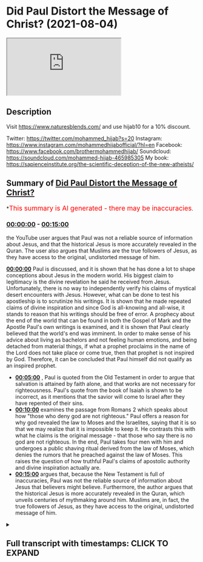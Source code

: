 # Did Paul Distort the Message of Christ? (2021-08-04)

<iframe loading='lazy' src='https://www.youtube.com/embed/FUb8dxd63RI'></iframe>

## Description

Visit https://www.naturesblends.com/ and use hijab10 for a 10% discount. 

Twitter: https://twitter.com/mohammed_hijab?s=20
Instagram: https://www.instagram.com/mohammedhijabofficial/?hl=en
Facebook: https://www.facebook.com/brothermohammedhijab/
Soundcloud: https://soundcloud.com/mohammed-hijab-465985305
My book: https://sapienceinstitute.org/the-scientific-deception-of-the-new-atheists/

## Summary of [Did Paul Distort the Message of Christ?](https://www.youtube.com/watch?v=FUb8dxd63RI)


*<span style="color:red; font-size:125%">This summary is AI generated - there may be inaccuracies</span>.

### [00:00:00](https://www.youtube.com/watch?v=FUb8dxd63RI&t=0) - [00:15:00](https://www.youtube.com/watch?v=FUb8dxd63RI&t=900)

 the YouTube user argues that Paul was not a reliable source of information about Jesus, and that the historical Jesus is more accurately revealed in the Quran. The user also argues that Muslims are the true followers of Jesus, as they have access to the original, undistorted message of him.

**[00:00:00](https://www.youtube.com/watch?v=FUb8dxd63RI&t=0)**  Paul is discussed, and it is shown that he has done a lot to shape conceptions about Jesus in the modern world. His biggest claim to legitimacy is the divine revelation he said he received from Jesus. Unfortunately, there is no way to independently verify his claims of mystical desert encounters with Jesus. However, what can be done to test his apostleship is to scrutinize his writings. It is shown that he made repeated claims of divine inspiration and since God is all-knowing and all-wise, it stands to reason that his writings should be free of error. A prophecy about the end of the world that can be found in both the Gospel of Mark and the Apostle Paul's own writings is examined, and it is shown that Paul clearly believed that the world's end was imminent. In order to make sense of his advice about living as bachelors and not feeling human emotions, and being detached from material things, if what a prophet proclaims in the name of the Lord does not take place or come true, then that prophet is not inspired by God. Therefore, it can be concluded that Paul himself did not qualify as an inspired prophet.
* **[00:05:00](https://www.youtube.com/watch?v=FUb8dxd63RI&t=300)** , Paul is quoted from the Old Testament in order to argue that salvation is attained by faith alone, and that works are not necessary for righteousness. Paul's quote from the book of Isaiah is shown to be incorrect, as it mentions that the savior will come to Israel after they have repented of their sins.
* **[00:10:00](https://www.youtube.com/watch?v=FUb8dxd63RI&t=600)**  examines the passage from Romans 2 which speaks about how "those who deny god are not righteous." Paul offers a reason for why god revealed the law to Moses and the Israelites, saying that it is so that we may realize that it is impossible to keep it. He contrasts this with what he claims is the original message - that those who say there is no god are not righteous. In the end, Paul takes four men with him and undergoes a public  shaving ritual derived from the law of Moses, which denies the rumors that he preached against the law of Moses. This raises the question of how truthful Paul's claims of apostolic authority and divine inspiration actually are.
* **[00:15:00](https://www.youtube.com/watch?v=FUb8dxd63RI&t=900)** argues that, because the New Testament is full of inaccuracies, Paul was not the reliable source of information about Jesus that believers might believe. Furthermore, the author argues that the historical Jesus is more accurately revealed in the Quran, which unveils centuries of mythmaking around him. Muslims are, in fact, the true followers of Jesus, as they have access to the original, undistorted message of him.

<details><summary><h2>Full transcript with timestamps: CLICK TO EXPAND</h2></summary>

[0:00:05](https://youtu.be/FUb8dxd63RI?t=5) paul of tarsus has done more than any  
[0:00:07](https://youtu.be/FUb8dxd63RI?t=7) other person in history to influence and  
[0:00:10](https://youtu.be/FUb8dxd63RI?t=10) shape conceptions about the person and  
[0:00:12](https://youtu.be/FUb8dxd63RI?t=12) message of jesus  
[0:00:14](https://youtu.be/FUb8dxd63RI?t=14) in this video we are going to consider  
[0:00:16](https://youtu.be/FUb8dxd63RI?t=16) the question is paul a reliable source  
[0:00:18](https://youtu.be/FUb8dxd63RI?t=18) of information about jesus  
[0:00:25](https://youtu.be/FUb8dxd63RI?t=25) the early followers of jesus were hunted  
[0:00:27](https://youtu.be/FUb8dxd63RI?t=27) and persecuted by paul who started out  
[0:00:29](https://youtu.be/FUb8dxd63RI?t=29) as a zealous enemy of christianity  
[0:00:32](https://youtu.be/FUb8dxd63RI?t=32) then one day while on a sandy desert  
[0:00:34](https://youtu.be/FUb8dxd63RI?t=34) road to damascus paul said they had a  
[0:00:36](https://youtu.be/FUb8dxd63RI?t=36) mystical encounter with a disembodied  
[0:00:39](https://youtu.be/FUb8dxd63RI?t=39) voice claiming to be jesus  
[0:00:41](https://youtu.be/FUb8dxd63RI?t=41) from there paul went on to become a  
[0:00:43](https://youtu.be/FUb8dxd63RI?t=43) super evangelist dedicating his life to  
[0:00:45](https://youtu.be/FUb8dxd63RI?t=45) spreading what he claimed was the  
[0:00:47](https://youtu.be/FUb8dxd63RI?t=47) message of jesus  
[0:00:49](https://youtu.be/FUb8dxd63RI?t=49) paul's biggest claim to legitimacy as an  
[0:00:51](https://youtu.be/FUb8dxd63RI?t=51) apostle is the divine revelation which  
[0:00:53](https://youtu.be/FUb8dxd63RI?t=53) he said he received directly from jesus  
[0:00:56](https://youtu.be/FUb8dxd63RI?t=56) for example paul wrote i want you to  
[0:00:59](https://youtu.be/FUb8dxd63RI?t=59) know brothers and sisters that the  
[0:01:01](https://youtu.be/FUb8dxd63RI?t=61) gospel i preached is not of human origin  
[0:01:04](https://youtu.be/FUb8dxd63RI?t=64) rather i received it by revelation from  
[0:01:06](https://youtu.be/FUb8dxd63RI?t=66) jesus christ  
[0:01:08](https://youtu.be/FUb8dxd63RI?t=68) unfortunately there is no way of  
[0:01:10](https://youtu.be/FUb8dxd63RI?t=70) independently verifying paul's claims of  
[0:01:13](https://youtu.be/FUb8dxd63RI?t=73) mystical desert encounters with jesus we  
[0:01:15](https://youtu.be/FUb8dxd63RI?t=75) just have to take him at his word  
[0:01:17](https://youtu.be/FUb8dxd63RI?t=77) what we can do to test paul's  
[0:01:19](https://youtu.be/FUb8dxd63RI?t=79) apostleship is to scrutinize his  
[0:01:21](https://youtu.be/FUb8dxd63RI?t=81) writings  
[0:01:22](https://youtu.be/FUb8dxd63RI?t=82) he made repeated claims of divine  
[0:01:24](https://youtu.be/FUb8dxd63RI?t=84) inspiration and since god is all-knowing  
[0:01:26](https://youtu.be/FUb8dxd63RI?t=86) and all-wise it stands to reason that  
[0:01:28](https://youtu.be/FUb8dxd63RI?t=88) paul's writings should be free of error  
[0:01:36](https://youtu.be/FUb8dxd63RI?t=96) in the following prophecy paul provided  
[0:01:38](https://youtu.be/FUb8dxd63RI?t=98) a timeline for the world's end  
[0:01:41](https://youtu.be/FUb8dxd63RI?t=101) we will not all sleep but we will all be  
[0:01:43](https://youtu.be/FUb8dxd63RI?t=103) changed in a flash in the twinkling of  
[0:01:45](https://youtu.be/FUb8dxd63RI?t=105) an eye at the last trumpet  
[0:01:48](https://youtu.be/FUb8dxd63RI?t=108) for the trumpet will sound the dead will  
[0:01:50](https://youtu.be/FUb8dxd63RI?t=110) be raised imperishable and we will be  
[0:01:52](https://youtu.be/FUb8dxd63RI?t=112) changed  
[0:01:53](https://youtu.be/FUb8dxd63RI?t=113) sleep here is being used as a metaphor  
[0:01:55](https://youtu.be/FUb8dxd63RI?t=115) for death so paul seems to be saying  
[0:01:57](https://youtu.be/FUb8dxd63RI?t=117) that not all of the believers in his day  
[0:01:59](https://youtu.be/FUb8dxd63RI?t=119) would die before the return of jesus  
[0:02:02](https://youtu.be/FUb8dxd63RI?t=122) obviously this is a false prophecy as it  
[0:02:04](https://youtu.be/FUb8dxd63RI?t=124) has been nearly 2 000 years since paul  
[0:02:07](https://youtu.be/FUb8dxd63RI?t=127) wrote these words and the return of  
[0:02:09](https://youtu.be/FUb8dxd63RI?t=129) jesus still has not taken place  
[0:02:12](https://youtu.be/FUb8dxd63RI?t=132) in fact many new testament scholars and  
[0:02:14](https://youtu.be/FUb8dxd63RI?t=134) thinkers conclude that paul and his  
[0:02:16](https://youtu.be/FUb8dxd63RI?t=136) followers expected the imminent end of  
[0:02:18](https://youtu.be/FUb8dxd63RI?t=138) the world  
[0:02:19](https://youtu.be/FUb8dxd63RI?t=139) for example the distinguished new  
[0:02:20](https://youtu.be/FUb8dxd63RI?t=140) testament scholar professor c k barrett  
[0:02:23](https://youtu.be/FUb8dxd63RI?t=143) wrote in his commentary on this prophecy  
[0:02:25](https://youtu.be/FUb8dxd63RI?t=145) paul expects that at the parousia second  
[0:02:28](https://youtu.be/FUb8dxd63RI?t=148) coming of jesus he himself will not be  
[0:02:30](https://youtu.be/FUb8dxd63RI?t=150) among the dead of whom he speaks in the  
[0:02:32](https://youtu.be/FUb8dxd63RI?t=152) third person but among the living of  
[0:02:35](https://youtu.be/FUb8dxd63RI?t=155) whom he speaks in the first person he  
[0:02:37](https://youtu.be/FUb8dxd63RI?t=157) expected the parousia within his own  
[0:02:39](https://youtu.be/FUb8dxd63RI?t=159) lifetime  
[0:02:40](https://youtu.be/FUb8dxd63RI?t=160) a virtually identical end-of-world  
[0:02:42](https://youtu.be/FUb8dxd63RI?t=162) prophecy can be found in the gospel of  
[0:02:44](https://youtu.be/FUb8dxd63RI?t=164) mark the renowned christian apologist c  
[0:02:47](https://youtu.be/FUb8dxd63RI?t=167) s lewis wrote that it is the most  
[0:02:50](https://youtu.be/FUb8dxd63RI?t=170) embarrassing verse in the bible  
[0:02:52](https://youtu.be/FUb8dxd63RI?t=172) now some christians try to defend paul  
[0:02:54](https://youtu.be/FUb8dxd63RI?t=174) by claiming that when he made the  
[0:02:56](https://youtu.be/FUb8dxd63RI?t=176) statement we will not all sleep he was  
[0:02:58](https://youtu.be/FUb8dxd63RI?t=178) not including the believers of his day  
[0:03:00](https://youtu.be/FUb8dxd63RI?t=180) among those who will not taste death but  
[0:03:03](https://youtu.be/FUb8dxd63RI?t=183) rather he was referring to believers at  
[0:03:05](https://youtu.be/FUb8dxd63RI?t=185) some unspecified time in the future  
[0:03:07](https://youtu.be/FUb8dxd63RI?t=187) so what did paul intend by a statement  
[0:03:10](https://youtu.be/FUb8dxd63RI?t=190) shall we interpret it literally or  
[0:03:11](https://youtu.be/FUb8dxd63RI?t=191) figuratively  
[0:03:12](https://youtu.be/FUb8dxd63RI?t=192) we can look to paul's related prophecies  
[0:03:15](https://youtu.be/FUb8dxd63RI?t=195) to help us arrive at the correct  
[0:03:16](https://youtu.be/FUb8dxd63RI?t=196) understanding  
[0:03:17](https://youtu.be/FUb8dxd63RI?t=197) in the following prophecy paul advised  
[0:03:19](https://youtu.be/FUb8dxd63RI?t=199) believers with regards to how they  
[0:03:21](https://youtu.be/FUb8dxd63RI?t=201) should conduct themselves going forward  
[0:03:24](https://youtu.be/FUb8dxd63RI?t=204) but those who marry will face many  
[0:03:25](https://youtu.be/FUb8dxd63RI?t=205) troubles in this life and i want to  
[0:03:27](https://youtu.be/FUb8dxd63RI?t=207) spare you this what i mean brothers and  
[0:03:29](https://youtu.be/FUb8dxd63RI?t=209) sisters is that the time is short from  
[0:03:32](https://youtu.be/FUb8dxd63RI?t=212) now on those who have wives should live  
[0:03:34](https://youtu.be/FUb8dxd63RI?t=214) as if they do not  
[0:03:36](https://youtu.be/FUb8dxd63RI?t=216) those who mourn as if they did not  
[0:03:38](https://youtu.be/FUb8dxd63RI?t=218) those who are happy as if they were not  
[0:03:41](https://youtu.be/FUb8dxd63RI?t=221) those who buy something as if it were  
[0:03:43](https://youtu.be/FUb8dxd63RI?t=223) not theirs to keep  
[0:03:44](https://youtu.be/FUb8dxd63RI?t=224) those who use the things of the world as  
[0:03:46](https://youtu.be/FUb8dxd63RI?t=226) if not engrossed in them for this world  
[0:03:48](https://youtu.be/FUb8dxd63RI?t=228) in its present form is passing away  
[0:03:51](https://youtu.be/FUb8dxd63RI?t=231) note paul's statements about marriage  
[0:03:53](https://youtu.be/FUb8dxd63RI?t=233) emotions and materialism  
[0:03:55](https://youtu.be/FUb8dxd63RI?t=235) believers are told that all such  
[0:03:56](https://youtu.be/FUb8dxd63RI?t=236) activities are futile as time is short  
[0:03:59](https://youtu.be/FUb8dxd63RI?t=239) and the world is passing away believers  
[0:04:01](https://youtu.be/FUb8dxd63RI?t=241) are advised to avoid such things from  
[0:04:03](https://youtu.be/FUb8dxd63RI?t=243) now on i.e with immediate effect going  
[0:04:06](https://youtu.be/FUb8dxd63RI?t=246) forward  
[0:04:06](https://youtu.be/FUb8dxd63RI?t=246) this is clear proof that paul genuinely  
[0:04:09](https://youtu.be/FUb8dxd63RI?t=249) believed that the world's end was  
[0:04:10](https://youtu.be/FUb8dxd63RI?t=250) imminent otherwise his advice about  
[0:04:12](https://youtu.be/FUb8dxd63RI?t=252) living as bachelors not feeling human  
[0:04:14](https://youtu.be/FUb8dxd63RI?t=254) emotions and being completely detached  
[0:04:16](https://youtu.be/FUb8dxd63RI?t=256) from material things is nonsensical as  
[0:04:19](https://youtu.be/FUb8dxd63RI?t=259) christians would have been unnecessarily  
[0:04:21](https://youtu.be/FUb8dxd63RI?t=261) going about life as celibate emotionless  
[0:04:23](https://youtu.be/FUb8dxd63RI?t=263) ascetics for nearly 2 000 years and  
[0:04:25](https://youtu.be/FUb8dxd63RI?t=265) counting  
[0:04:26](https://youtu.be/FUb8dxd63RI?t=266) this is highly problematic when we  
[0:04:28](https://youtu.be/FUb8dxd63RI?t=268) consider the standard that the old  
[0:04:29](https://youtu.be/FUb8dxd63RI?t=269) testament lays out for true divine  
[0:04:31](https://youtu.be/FUb8dxd63RI?t=271) inspiration  
[0:04:32](https://youtu.be/FUb8dxd63RI?t=272) if what a prophet proclaims in the name  
[0:04:34](https://youtu.be/FUb8dxd63RI?t=274) of the lord does not take place or come  
[0:04:36](https://youtu.be/FUb8dxd63RI?t=276) true that is a message the lord has not  
[0:04:39](https://youtu.be/FUb8dxd63RI?t=279) spoken  
[0:04:40](https://youtu.be/FUb8dxd63RI?t=280) we can see that according to the bible  
[0:04:42](https://youtu.be/FUb8dxd63RI?t=282) itself anyone who makes a claim about  
[0:04:44](https://youtu.be/FUb8dxd63RI?t=284) the future which then fails to come true  
[0:04:46](https://youtu.be/FUb8dxd63RI?t=286) cannot be inspired by god  
[0:04:54](https://youtu.be/FUb8dxd63RI?t=294) one of paul's core teachings is the idea  
[0:04:56](https://youtu.be/FUb8dxd63RI?t=296) that salvation is achieved through faith  
[0:04:58](https://youtu.be/FUb8dxd63RI?t=298) in jesus alone and not any kind of works  
[0:05:01](https://youtu.be/FUb8dxd63RI?t=301) as paul informed us but what does it say  
[0:05:04](https://youtu.be/FUb8dxd63RI?t=304) the word is near you it is in your mouth  
[0:05:07](https://youtu.be/FUb8dxd63RI?t=307) and in your heart  
[0:05:08](https://youtu.be/FUb8dxd63RI?t=308) that is the message concerning faith  
[0:05:10](https://youtu.be/FUb8dxd63RI?t=310) that we proclaim  
[0:05:12](https://youtu.be/FUb8dxd63RI?t=312) if you declare with your mouth jesus is  
[0:05:14](https://youtu.be/FUb8dxd63RI?t=314) lord and believe in your heart that god  
[0:05:16](https://youtu.be/FUb8dxd63RI?t=316) raised him from the dead you will be  
[0:05:17](https://youtu.be/FUb8dxd63RI?t=317) saved  
[0:05:19](https://youtu.be/FUb8dxd63RI?t=319) here paul is quoting from the old  
[0:05:20](https://youtu.be/FUb8dxd63RI?t=320) testament in order to lend support to  
[0:05:22](https://youtu.be/FUb8dxd63RI?t=322) his theology that we are saved by faith  
[0:05:24](https://youtu.be/FUb8dxd63RI?t=324) alone and not works  
[0:05:26](https://youtu.be/FUb8dxd63RI?t=326) let's take a look at the original  
[0:05:27](https://youtu.be/FUb8dxd63RI?t=327) passage in the book of deuteronomy  
[0:05:30](https://youtu.be/FUb8dxd63RI?t=330) the word is very near you it is in your  
[0:05:32](https://youtu.be/FUb8dxd63RI?t=332) mouth and in your heart so you may obey  
[0:05:34](https://youtu.be/FUb8dxd63RI?t=334) it  
[0:05:35](https://youtu.be/FUb8dxd63RI?t=335) notice the problem paul has taken the  
[0:05:38](https://youtu.be/FUb8dxd63RI?t=338) quarter of its original context he left  
[0:05:40](https://youtu.be/FUb8dxd63RI?t=340) out the part that states so you may obey  
[0:05:42](https://youtu.be/FUb8dxd63RI?t=342) it  
[0:05:43](https://youtu.be/FUb8dxd63RI?t=343) in other words paul has omitted god's  
[0:05:45](https://youtu.be/FUb8dxd63RI?t=345) command to obey the mosaic law  
[0:05:48](https://youtu.be/FUb8dxd63RI?t=348) we can see that the original passage in  
[0:05:49](https://youtu.be/FUb8dxd63RI?t=349) the old testament actually establishes  
[0:05:51](https://youtu.be/FUb8dxd63RI?t=351) the opposite of what paul intended works  
[0:05:53](https://youtu.be/FUb8dxd63RI?t=353) are indeed important  
[0:06:01](https://youtu.be/FUb8dxd63RI?t=361) another of paul's core teachings is the  
[0:06:03](https://youtu.be/FUb8dxd63RI?t=363) idea that all of god's covenantal  
[0:06:05](https://youtu.be/FUb8dxd63RI?t=365) promises to abraham were fulfilled by  
[0:06:07](https://youtu.be/FUb8dxd63RI?t=367) the coming of jesus as paul informed us  
[0:06:11](https://youtu.be/FUb8dxd63RI?t=371) the promises were spoken to abraham and  
[0:06:13](https://youtu.be/FUb8dxd63RI?t=373) to his seed scripture does not say  
[0:06:16](https://youtu.be/FUb8dxd63RI?t=376) antecedes meaning many people but unto  
[0:06:19](https://youtu.be/FUb8dxd63RI?t=379) your seed meaning one person who is  
[0:06:21](https://youtu.be/FUb8dxd63RI?t=381) christ  
[0:06:23](https://youtu.be/FUb8dxd63RI?t=383) here paul is making the argument that  
[0:06:25](https://youtu.be/FUb8dxd63RI?t=385) god's promise to abraham did not speak  
[0:06:27](https://youtu.be/FUb8dxd63RI?t=387) of seeds in the plural but rather seed  
[0:06:29](https://youtu.be/FUb8dxd63RI?t=389) in the singular and concludes that the  
[0:06:31](https://youtu.be/FUb8dxd63RI?t=391) single seed is a reference to one man  
[0:06:33](https://youtu.be/FUb8dxd63RI?t=393) i.e jesus  
[0:06:35](https://youtu.be/FUb8dxd63RI?t=395) let's take a look at the original  
[0:06:37](https://youtu.be/FUb8dxd63RI?t=397) passage in the book of genesis  
[0:06:39](https://youtu.be/FUb8dxd63RI?t=399) and i will establish my covenant with  
[0:06:41](https://youtu.be/FUb8dxd63RI?t=401) him for an everlasting covenant and with  
[0:06:43](https://youtu.be/FUb8dxd63RI?t=403) his seed after him  
[0:06:45](https://youtu.be/FUb8dxd63RI?t=405) the original hebrew word used for seed  
[0:06:47](https://youtu.be/FUb8dxd63RI?t=407) is zera which is a collective noun that  
[0:06:49](https://youtu.be/FUb8dxd63RI?t=409) can be used to refer to both a single  
[0:06:51](https://youtu.be/FUb8dxd63RI?t=411) descendant or many descendants it  
[0:06:53](https://youtu.be/FUb8dxd63RI?t=413) depends on the context in which it  
[0:06:55](https://youtu.be/FUb8dxd63RI?t=415) appears this is just like the english  
[0:06:57](https://youtu.be/FUb8dxd63RI?t=417) language for example the word sheep can  
[0:06:59](https://youtu.be/FUb8dxd63RI?t=419) mean one sheep or many depending on the  
[0:07:01](https://youtu.be/FUb8dxd63RI?t=421) context  
[0:07:03](https://youtu.be/FUb8dxd63RI?t=423) so how should we interpret the mention  
[0:07:04](https://youtu.be/FUb8dxd63RI?t=424) of seed in the old testament we find an  
[0:07:07](https://youtu.be/FUb8dxd63RI?t=427) answer in the same book of genesis  
[0:07:09](https://youtu.be/FUb8dxd63RI?t=429) and i will make thy seed as the dust of  
[0:07:11](https://youtu.be/FUb8dxd63RI?t=431) the earth so that if a man can number  
[0:07:14](https://youtu.be/FUb8dxd63RI?t=434) the dust of the earth then shall thy  
[0:07:16](https://youtu.be/FUb8dxd63RI?t=436) seed also be numbered  
[0:07:18](https://youtu.be/FUb8dxd63RI?t=438) here god promised abraham that he will  
[0:07:19](https://youtu.be/FUb8dxd63RI?t=439) be blessed with a multitude of  
[0:07:21](https://youtu.be/FUb8dxd63RI?t=441) descendants  
[0:07:22](https://youtu.be/FUb8dxd63RI?t=442) likening his seed to the dust of the  
[0:07:24](https://youtu.be/FUb8dxd63RI?t=444) earth  
[0:07:25](https://youtu.be/FUb8dxd63RI?t=445) therefore we can see that the correct  
[0:07:26](https://youtu.be/FUb8dxd63RI?t=446) context for seed is not a single seed as  
[0:07:29](https://youtu.be/FUb8dxd63RI?t=449) paul incorrectly interpreted it but  
[0:07:31](https://youtu.be/FUb8dxd63RI?t=451) rather many  
[0:07:38](https://youtu.be/FUb8dxd63RI?t=458) paul taught that the nation of israel  
[0:07:40](https://youtu.be/FUb8dxd63RI?t=460) will be saved from its sins through  
[0:07:41](https://youtu.be/FUb8dxd63RI?t=461) jesus as paul informed us and in this  
[0:07:44](https://youtu.be/FUb8dxd63RI?t=464) way all israel will be saved as it is  
[0:07:47](https://youtu.be/FUb8dxd63RI?t=467) written the deliverer will come from  
[0:07:49](https://youtu.be/FUb8dxd63RI?t=469) zion he will turn godlessness away from  
[0:07:51](https://youtu.be/FUb8dxd63RI?t=471) jacob  
[0:07:52](https://youtu.be/FUb8dxd63RI?t=472) here paul has quoted from the old  
[0:07:54](https://youtu.be/FUb8dxd63RI?t=474) testament book of isaiah  
[0:07:56](https://youtu.be/FUb8dxd63RI?t=476) the redeemer will come to zion to those  
[0:07:58](https://youtu.be/FUb8dxd63RI?t=478) in jacob who repent of their sins  
[0:08:00](https://youtu.be/FUb8dxd63RI?t=480) declares the lord  
[0:08:02](https://youtu.be/FUb8dxd63RI?t=482) note the clear mismatch paul's quote  
[0:08:04](https://youtu.be/FUb8dxd63RI?t=484) mentions that the savior will remove sin  
[0:08:06](https://youtu.be/FUb8dxd63RI?t=486) from israel whereas the book of isaiah  
[0:08:08](https://youtu.be/FUb8dxd63RI?t=488) states that their savior will come to  
[0:08:10](https://youtu.be/FUb8dxd63RI?t=490) israel after is repented from sin  
[0:08:13](https://youtu.be/FUb8dxd63RI?t=493) just what is going on here  
[0:08:15](https://youtu.be/FUb8dxd63RI?t=495) paul may have been quoting from the  
[0:08:16](https://youtu.be/FUb8dxd63RI?t=496) septuagint a greek version of the old  
[0:08:18](https://youtu.be/FUb8dxd63RI?t=498) testament  
[0:08:19](https://youtu.be/FUb8dxd63RI?t=499) and the deliverer shall come for sion's  
[0:08:21](https://youtu.be/FUb8dxd63RI?t=501) sake and shall turn away ungodliness  
[0:08:23](https://youtu.be/FUb8dxd63RI?t=503) from jacob  
[0:08:25](https://youtu.be/FUb8dxd63RI?t=505) we can see that paul's quote closely  
[0:08:27](https://youtu.be/FUb8dxd63RI?t=507) matches the greek septuagint  
[0:08:29](https://youtu.be/FUb8dxd63RI?t=509) it turns out that there are two variant  
[0:08:31](https://youtu.be/FUb8dxd63RI?t=511) readings of the old testament the one in  
[0:08:33](https://youtu.be/FUb8dxd63RI?t=513) hebrew and the greek septuagint that  
[0:08:35](https://youtu.be/FUb8dxd63RI?t=515) paul seems to have quoted from  
[0:08:37](https://youtu.be/FUb8dxd63RI?t=517) there is in fact strong evidence that  
[0:08:39](https://youtu.be/FUb8dxd63RI?t=519) the greek septuagint contains a later  
[0:08:41](https://youtu.be/FUb8dxd63RI?t=521) reading this is because the dead sea  
[0:08:43](https://youtu.be/FUb8dxd63RI?t=523) scrolls the oldest surviving manuscripts  
[0:08:45](https://youtu.be/FUb8dxd63RI?t=525) for the old testament support the  
[0:08:47](https://youtu.be/FUb8dxd63RI?t=527) reading that is found in the hebrew  
[0:08:48](https://youtu.be/FUb8dxd63RI?t=528) scriptures  
[0:08:49](https://youtu.be/FUb8dxd63RI?t=529) this means that when paul chose to quote  
[0:08:51](https://youtu.be/FUb8dxd63RI?t=531) from the greek septuagint he unknowingly  
[0:08:53](https://youtu.be/FUb8dxd63RI?t=533) used the later incorrect reading god  
[0:08:56](https://youtu.be/FUb8dxd63RI?t=536) obviously would not have inspired him to  
[0:08:57](https://youtu.be/FUb8dxd63RI?t=537) make such a mistake  
[0:09:04](https://youtu.be/FUb8dxd63RI?t=544) paul argued that nobody can achieve  
[0:09:06](https://youtu.be/FUb8dxd63RI?t=546) righteousness through the works of the  
[0:09:08](https://youtu.be/FUb8dxd63RI?t=548) mosaic law as paul informed us as it is  
[0:09:11](https://youtu.be/FUb8dxd63RI?t=551) written there is no unrighteous not even  
[0:09:14](https://youtu.be/FUb8dxd63RI?t=554) one there is no one who understands  
[0:09:16](https://youtu.be/FUb8dxd63RI?t=556) there is no one who seeks god  
[0:09:18](https://youtu.be/FUb8dxd63RI?t=558) their throats are open graves their  
[0:09:20](https://youtu.be/FUb8dxd63RI?t=560) tongues practice deceit  
[0:09:22](https://youtu.be/FUb8dxd63RI?t=562) the poison of vipers is on their lips  
[0:09:25](https://youtu.be/FUb8dxd63RI?t=565) their mouths are full of cursing and  
[0:09:26](https://youtu.be/FUb8dxd63RI?t=566) bitterness  
[0:09:28](https://youtu.be/FUb8dxd63RI?t=568) their feet are swift to shed blood  
[0:09:30](https://youtu.be/FUb8dxd63RI?t=570) there is no fear of god before their  
[0:09:32](https://youtu.be/FUb8dxd63RI?t=572) eyes  
[0:09:33](https://youtu.be/FUb8dxd63RI?t=573) therefore no one will be declared  
[0:09:35](https://youtu.be/FUb8dxd63RI?t=575) righteous in god's sight by the works of  
[0:09:36](https://youtu.be/FUb8dxd63RI?t=576) the law  
[0:09:38](https://youtu.be/FUb8dxd63RI?t=578) what paul quotes here is a compilation  
[0:09:40](https://youtu.be/FUb8dxd63RI?t=580) of six separate passages from the old  
[0:09:41](https://youtu.be/FUb8dxd63RI?t=581) testament book of psalms and isaiah he  
[0:09:44](https://youtu.be/FUb8dxd63RI?t=584) has strung them together to appear as  
[0:09:46](https://youtu.be/FUb8dxd63RI?t=586) one quote  
[0:09:47](https://youtu.be/FUb8dxd63RI?t=587) let's examine one of the passages that  
[0:09:49](https://youtu.be/FUb8dxd63RI?t=589) paul referenced from psalm 14  
[0:09:52](https://youtu.be/FUb8dxd63RI?t=592) the fool says in his heart there is no  
[0:09:54](https://youtu.be/FUb8dxd63RI?t=594) god they are corrupt their deeds are  
[0:09:56](https://youtu.be/FUb8dxd63RI?t=596) vile there is no one who does good  
[0:09:59](https://youtu.be/FUb8dxd63RI?t=599) do all these evildoers know nothing  
[0:10:01](https://youtu.be/FUb8dxd63RI?t=601) they devour my people as though eating  
[0:10:03](https://youtu.be/FUb8dxd63RI?t=603) bread  
[0:10:04](https://youtu.be/FUb8dxd63RI?t=604) they never call on the lord but there  
[0:10:06](https://youtu.be/FUb8dxd63RI?t=606) they are overwhelmed with dread for god  
[0:10:09](https://youtu.be/FUb8dxd63RI?t=609) is present in the company of the  
[0:10:10](https://youtu.be/FUb8dxd63RI?t=610) righteous  
[0:10:11](https://youtu.be/FUb8dxd63RI?t=611) we can see that the original passage is  
[0:10:13](https://youtu.be/FUb8dxd63RI?t=613) talking about those who say there is no  
[0:10:15](https://youtu.be/FUb8dxd63RI?t=615) god  
[0:10:16](https://youtu.be/FUb8dxd63RI?t=616) it is these people who are said to do no  
[0:10:18](https://youtu.be/FUb8dxd63RI?t=618) good such evildoers are then contrasted  
[0:10:20](https://youtu.be/FUb8dxd63RI?t=620) with a second group of people referred  
[0:10:22](https://youtu.be/FUb8dxd63RI?t=622) to as my people who are said to be the  
[0:10:24](https://youtu.be/FUb8dxd63RI?t=624) company of the righteous  
[0:10:26](https://youtu.be/FUb8dxd63RI?t=626) it turns out that paul has distorted  
[0:10:28](https://youtu.be/FUb8dxd63RI?t=628) this passage it does not say as paul  
[0:10:31](https://youtu.be/FUb8dxd63RI?t=631) quotes it that no human being is  
[0:10:33](https://youtu.be/FUb8dxd63RI?t=633) righteous rather it says that those who  
[0:10:35](https://youtu.be/FUb8dxd63RI?t=635) deny god are not righteous  
[0:10:42](https://youtu.be/FUb8dxd63RI?t=642) paul offered the following reason as to  
[0:10:44](https://youtu.be/FUb8dxd63RI?t=644) why god revealed the law to moses and  
[0:10:46](https://youtu.be/FUb8dxd63RI?t=646) the israelites  
[0:10:48](https://youtu.be/FUb8dxd63RI?t=648) now we know that whatever the law says  
[0:10:50](https://youtu.be/FUb8dxd63RI?t=650) it says to those who are under the law  
[0:10:52](https://youtu.be/FUb8dxd63RI?t=652) that for this purpose every mouth may be  
[0:10:54](https://youtu.be/FUb8dxd63RI?t=654) stopped and all the world may become  
[0:10:56](https://youtu.be/FUb8dxd63RI?t=656) guilty before god  
[0:10:58](https://youtu.be/FUb8dxd63RI?t=658) according to paul the law was revealed  
[0:11:00](https://youtu.be/FUb8dxd63RI?t=660) to make us realize that it is impossible  
[0:11:02](https://youtu.be/FUb8dxd63RI?t=662) to keep and that we are therefore all  
[0:11:04](https://youtu.be/FUb8dxd63RI?t=664) guilty before god  
[0:11:06](https://youtu.be/FUb8dxd63RI?t=666) let's compare this to what god has to  
[0:11:08](https://youtu.be/FUb8dxd63RI?t=668) say about the law in the old testament  
[0:11:10](https://youtu.be/FUb8dxd63RI?t=670) now what i am commanding you today is  
[0:11:12](https://youtu.be/FUb8dxd63RI?t=672) not too difficult for you or beyond your  
[0:11:14](https://youtu.be/FUb8dxd63RI?t=674) reach no the word is very near you it is  
[0:11:17](https://youtu.be/FUb8dxd63RI?t=677) in your mouth and in your heart so you  
[0:11:19](https://youtu.be/FUb8dxd63RI?t=679) may obey it  
[0:11:20](https://youtu.be/FUb8dxd63RI?t=680) we can see that god says very clearly  
[0:11:22](https://youtu.be/FUb8dxd63RI?t=682) that the law is not too difficult to  
[0:11:24](https://youtu.be/FUb8dxd63RI?t=684) obey or beyond our reach which is the  
[0:11:26](https://youtu.be/FUb8dxd63RI?t=686) complete opposite of what paul claimed  
[0:11:29](https://youtu.be/FUb8dxd63RI?t=689) paul even had some very negative things  
[0:11:30](https://youtu.be/FUb8dxd63RI?t=690) to say about the law here he called it a  
[0:11:33](https://youtu.be/FUb8dxd63RI?t=693) curse  
[0:11:34](https://youtu.be/FUb8dxd63RI?t=694) for as many as are of the works of the  
[0:11:36](https://youtu.be/FUb8dxd63RI?t=696) law are under a curse  
[0:11:38](https://youtu.be/FUb8dxd63RI?t=698) paul also had bad things to say about  
[0:11:40](https://youtu.be/FUb8dxd63RI?t=700) his past efforts of keeping the law  
[0:11:42](https://youtu.be/FUb8dxd63RI?t=702) here he referred to it as garbage as for  
[0:11:44](https://youtu.be/FUb8dxd63RI?t=704) righteousness based on the law faultless  
[0:11:47](https://youtu.be/FUb8dxd63RI?t=707) but whatever word gains to me i now  
[0:11:49](https://youtu.be/FUb8dxd63RI?t=709) consider loss for the sake of christ i  
[0:11:51](https://youtu.be/FUb8dxd63RI?t=711) consider them garbage  
[0:11:53](https://youtu.be/FUb8dxd63RI?t=713) again such negativity is at odds with  
[0:11:55](https://youtu.be/FUb8dxd63RI?t=715) what the old testament teaches for i  
[0:11:57](https://youtu.be/FUb8dxd63RI?t=717) command you today to love the lord your  
[0:11:59](https://youtu.be/FUb8dxd63RI?t=719) god to walk in obedience to him and to  
[0:12:02](https://youtu.be/FUb8dxd63RI?t=722) keep his commands decrees and laws  
[0:12:05](https://youtu.be/FUb8dxd63RI?t=725) then you will live and increase and the  
[0:12:07](https://youtu.be/FUb8dxd63RI?t=727) lord your god will bless you  
[0:12:09](https://youtu.be/FUb8dxd63RI?t=729) here god stated that obeying the law  
[0:12:11](https://youtu.be/FUb8dxd63RI?t=731) will bring one blessing and prosperity  
[0:12:14](https://youtu.be/FUb8dxd63RI?t=734) we can see that paul's teachings about  
[0:12:15](https://youtu.be/FUb8dxd63RI?t=735) the law completely contradict the old  
[0:12:17](https://youtu.be/FUb8dxd63RI?t=737) testament on many points so paul cannot  
[0:12:20](https://youtu.be/FUb8dxd63RI?t=740) have gotten his message from the same  
[0:12:21](https://youtu.be/FUb8dxd63RI?t=741) god that inspired the old testament  
[0:12:29](https://youtu.be/FUb8dxd63RI?t=749) the bible informs us that towards the  
[0:12:31](https://youtu.be/FUb8dxd63RI?t=751) end of his ministerial career paul  
[0:12:33](https://youtu.be/FUb8dxd63RI?t=753) visited jerusalem which was home to  
[0:12:35](https://youtu.be/FUb8dxd63RI?t=755) thousands of christians who zealously  
[0:12:37](https://youtu.be/FUb8dxd63RI?t=757) obeyed the law of moses we are told that  
[0:12:39](https://youtu.be/FUb8dxd63RI?t=759) senior christians directly confronted  
[0:12:41](https://youtu.be/FUb8dxd63RI?t=761) paul about rumors that he was preaching  
[0:12:43](https://youtu.be/FUb8dxd63RI?t=763) against the law of moses  
[0:12:45](https://youtu.be/FUb8dxd63RI?t=765) the next day paul and the rest of us  
[0:12:47](https://youtu.be/FUb8dxd63RI?t=767) went to see james and all the elders  
[0:12:49](https://youtu.be/FUb8dxd63RI?t=769) were present  
[0:12:50](https://youtu.be/FUb8dxd63RI?t=770) then they said to paul you see brother  
[0:12:53](https://youtu.be/FUb8dxd63RI?t=773) how many thousands of jews have believed  
[0:12:55](https://youtu.be/FUb8dxd63RI?t=775) and all of them are zealous for the law  
[0:12:57](https://youtu.be/FUb8dxd63RI?t=777) they have been informed that you teach  
[0:12:59](https://youtu.be/FUb8dxd63RI?t=779) all the jews who live among the gentiles  
[0:13:01](https://youtu.be/FUb8dxd63RI?t=781) to turn away from moses telling them not  
[0:13:03](https://youtu.be/FUb8dxd63RI?t=783) to circumcise their children or live  
[0:13:05](https://youtu.be/FUb8dxd63RI?t=785) according to our customs  
[0:13:07](https://youtu.be/FUb8dxd63RI?t=787) if paul was a genuine apostle then we  
[0:13:09](https://youtu.be/FUb8dxd63RI?t=789) should expect him to be forthcoming  
[0:13:11](https://youtu.be/FUb8dxd63RI?t=791) about his true beliefs and teachings  
[0:13:13](https://youtu.be/FUb8dxd63RI?t=793) let's now see how paul actually reacted  
[0:13:16](https://youtu.be/FUb8dxd63RI?t=796) what shall we do they will certainly  
[0:13:18](https://youtu.be/FUb8dxd63RI?t=798) hear that you have come so do what we  
[0:13:20](https://youtu.be/FUb8dxd63RI?t=800) tell you  
[0:13:21](https://youtu.be/FUb8dxd63RI?t=801) there are four men with us who have made  
[0:13:23](https://youtu.be/FUb8dxd63RI?t=803) a vow  
[0:13:24](https://youtu.be/FUb8dxd63RI?t=804) take these men  
[0:13:26](https://youtu.be/FUb8dxd63RI?t=806) joining their purification rights and  
[0:13:28](https://youtu.be/FUb8dxd63RI?t=808) paid their expenses so that they can  
[0:13:30](https://youtu.be/FUb8dxd63RI?t=810) have their heads shaved  
[0:13:31](https://youtu.be/FUb8dxd63RI?t=811) then everyone will know there is no  
[0:13:34](https://youtu.be/FUb8dxd63RI?t=814) truth in these reports about you  
[0:13:36](https://youtu.be/FUb8dxd63RI?t=816) the next day paul took the men and  
[0:13:38](https://youtu.be/FUb8dxd63RI?t=818) purified himself along with them  
[0:13:40](https://youtu.be/FUb8dxd63RI?t=820) we can see that the senior christians in  
[0:13:42](https://youtu.be/FUb8dxd63RI?t=822) jerusalem commanded paul to undergo a  
[0:13:45](https://youtu.be/FUb8dxd63RI?t=825) public head shaving ritual that was  
[0:13:47](https://youtu.be/FUb8dxd63RI?t=827) derived from the law of moses  
[0:13:49](https://youtu.be/FUb8dxd63RI?t=829) paul submissively complied with their  
[0:13:51](https://youtu.be/FUb8dxd63RI?t=831) command thus denying the rumors that he  
[0:13:53](https://youtu.be/FUb8dxd63RI?t=833) preached against the law of moses  
[0:13:56](https://youtu.be/FUb8dxd63RI?t=836) now in the previous section we saw  
[0:13:57](https://youtu.be/FUb8dxd63RI?t=837) examples of paul's negative attitude  
[0:13:59](https://youtu.be/FUb8dxd63RI?t=839) towards a mosaic law labeling it a curse  
[0:14:02](https://youtu.be/FUb8dxd63RI?t=842) and describing efforts to obey it as  
[0:14:04](https://youtu.be/FUb8dxd63RI?t=844) garbage  
[0:14:05](https://youtu.be/FUb8dxd63RI?t=845) by conducting himself in this manner  
[0:14:07](https://youtu.be/FUb8dxd63RI?t=847) paul was being two-faced for he behaved  
[0:14:09](https://youtu.be/FUb8dxd63RI?t=849) in one way to the faces of senior  
[0:14:11](https://youtu.be/FUb8dxd63RI?t=851) christians and another way in his  
[0:14:13](https://youtu.be/FUb8dxd63RI?t=853) writings  
[0:14:14](https://youtu.be/FUb8dxd63RI?t=854) in the following examples paul wrote  
[0:14:16](https://youtu.be/FUb8dxd63RI?t=856) that jews are the same as non-jews and  
[0:14:19](https://youtu.be/FUb8dxd63RI?t=859) no longer bound to keep any of the  
[0:14:20](https://youtu.be/FUb8dxd63RI?t=860) mosaic law  
[0:14:22](https://youtu.be/FUb8dxd63RI?t=862) there is neither jew nor greek  
[0:14:25](https://youtu.be/FUb8dxd63RI?t=865) we have been released from the law so  
[0:14:26](https://youtu.be/FUb8dxd63RI?t=866) that we serve in the new way of the  
[0:14:28](https://youtu.be/FUb8dxd63RI?t=868) spirit and not in the old way of the  
[0:14:30](https://youtu.be/FUb8dxd63RI?t=870) written code  
[0:14:32](https://youtu.be/FUb8dxd63RI?t=872) we can see that paul taught the very  
[0:14:33](https://youtu.be/FUb8dxd63RI?t=873) things he was accused of and deceptively  
[0:14:35](https://youtu.be/FUb8dxd63RI?t=875) denied  
[0:14:42](https://youtu.be/FUb8dxd63RI?t=882) in this video we've examined a number of  
[0:14:44](https://youtu.be/FUb8dxd63RI?t=884) paul's writings and found many issues  
[0:14:47](https://youtu.be/FUb8dxd63RI?t=887) which seriously undermine his claims of  
[0:14:49](https://youtu.be/FUb8dxd63RI?t=889) apostleship and divine inspiration  
[0:14:51](https://youtu.be/FUb8dxd63RI?t=891) a big problem which arises from this  
[0:14:54](https://youtu.be/FUb8dxd63RI?t=894) is the fact that paul dominates the  
[0:14:56](https://youtu.be/FUb8dxd63RI?t=896) pages of the new testament with over  
[0:14:58](https://youtu.be/FUb8dxd63RI?t=898) half of its books being attributed to  
[0:14:59](https://youtu.be/FUb8dxd63RI?t=899) him  
[0:15:00](https://youtu.be/FUb8dxd63RI?t=900) so when one reads new testament and  
[0:15:02](https://youtu.be/FUb8dxd63RI?t=902) takes it at face value you are viewing  
[0:15:04](https://youtu.be/FUb8dxd63RI?t=904) jesus through the lens of paul who has  
[0:15:06](https://youtu.be/FUb8dxd63RI?t=906) been proven to be an unreliable source  
[0:15:08](https://youtu.be/FUb8dxd63RI?t=908) sincere truth-seeking christians faced  
[0:15:11](https://youtu.be/FUb8dxd63RI?t=911) the difficult task of peeling away  
[0:15:13](https://youtu.be/FUb8dxd63RI?t=913) layers of myth in order to try and  
[0:15:15](https://youtu.be/FUb8dxd63RI?t=915) arrive at the true historical jesus  
[0:15:18](https://youtu.be/FUb8dxd63RI?t=918) god out of his mercy for mankind did not  
[0:15:20](https://youtu.be/FUb8dxd63RI?t=920) leave us in a state of confusion  
[0:15:22](https://youtu.be/FUb8dxd63RI?t=922) the quran was revealed and unravels  
[0:15:24](https://youtu.be/FUb8dxd63RI?t=924) centuries of myth-making around jesus  
[0:15:27](https://youtu.be/FUb8dxd63RI?t=927) muslims are the true followers of jesus  
[0:15:30](https://youtu.be/FUb8dxd63RI?t=930) as thanks to the quran we have access to  
[0:15:32](https://youtu.be/FUb8dxd63RI?t=932) and implement his original undistorted  
[0:15:34](https://youtu.be/FUb8dxd63RI?t=934) message  
[0:15:37](https://youtu.be/FUb8dxd63RI?t=937) to learn more about the true message of  
[0:15:39](https://youtu.be/FUb8dxd63RI?t=939) jesus please download your free copy of  
[0:15:41](https://youtu.be/FUb8dxd63RI?t=941) the book jesus man messenger messiah  
[0:15:44](https://youtu.be/FUb8dxd63RI?t=944) from the link below  
</details>